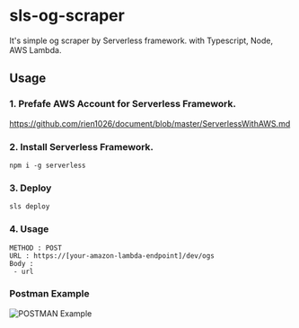 # sls-og-scraper
It's simple og scraper by Serverless framework.
with Typescript, Node, AWS Lambda.

## Usage
### 1. Prefafe AWS Account for Serverless Framework.
https://github.com/rien1026/document/blob/master/ServerlessWithAWS.md

### 2. Install Serverless Framework.
```
npm i -g serverless
```
### 3. Deploy
```
sls deploy
```
### 4. Usage
```
METHOD : POST
URL : https://[your-amazon-lambda-endpoint]/dev/ogs
Body :
 - url
```
### Postman Example
![POSTMAN Example](https://csy-image-uploader-bucket.s3.ap-northeast-2.amazonaws.com/image/og-scraper-usage-example.PNG)
